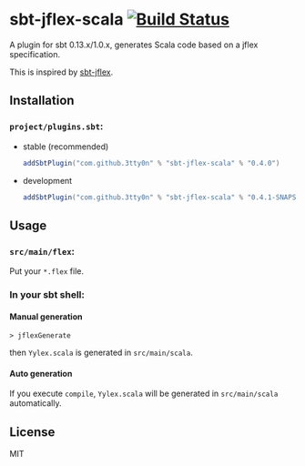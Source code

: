 # sbt-jflex-scala [![Build Status](https://travis-ci.org/3tty0n/sbt-jflex-scala.svg?branch=master)](https://travis-ci.org/3tty0n/sbt-jflex-scala)

A plugin for sbt 0.13.x/1.0.x, generates Scala code based on a jflex specification.

This is inspired by [sbt-jflex](https://github.com/dlwh/sbt-jflex).

## Installation

### `project/plugins.sbt`:

- stable (recommended)

  ```scala
  addSbtPlugin("com.github.3tty0n" % "sbt-jflex-scala" % "0.4.0")
  ```
- development

  ```scala
  addSbtPlugin("com.github.3tty0n" % "sbt-jflex-scala" % "0.4.1-SNAPSHOT")
  ```

## Usage

### `src/main/flex`:

Put your `*.flex` file.

### In your sbt shell:

#### Manual generation

```
> jflexGenerate
```

then `Yylex.scala` is generated in `src/main/scala`.

#### Auto generation

If you execute `compile`, `Yylex.scala` will be generated in `src/main/scala` automatically.

## License

MIT
